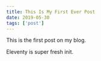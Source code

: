 ```yaml
---
title: This Is My First Ever Post
date: 2019-05-30
tags: ['post']
---
```

<!-- Excerpt Start -->
This is the first post on my blog.
<!-- Excerpt End -->
 
Eleventy is super fresh init.